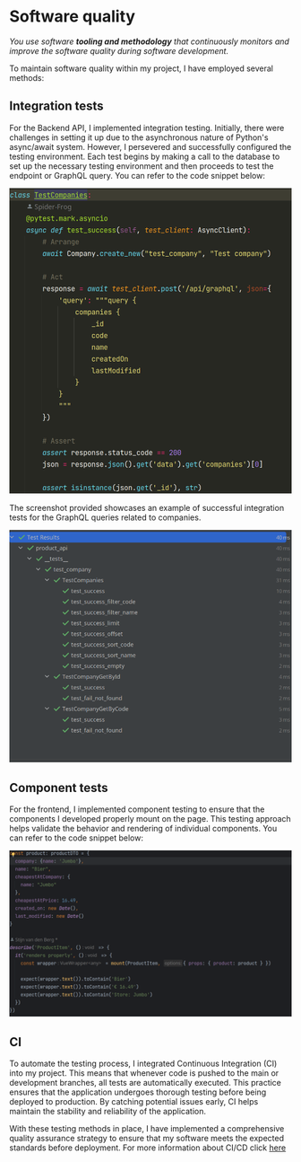 # Software quality
*You use software **tooling and methodology** that continuously monitors and improve the software quality during software development.*

To maintain software quality within my project, I have employed several methods:

## Integration tests

For the Backend API, I implemented integration testing. Initially, there were challenges in setting it up due to the asynchronous nature of Python's async/await system. However, I persevered and successfully configured the testing environment. Each test begins by making a call to the database to set up the necessary testing environment and then proceeds to test the endpoint or GraphQL query. You can refer to the code snippet below:

<img src="https://github.com/Spider-Frog/fontys-portfolio-s3/blob/main/ProofLearningOutcomes/Images/integration_tests_code.png?raw=true" alt="Integration tests code" />

The screenshot provided showcases an example of successful integration tests for the GraphQL queries related to companies.

<img src="https://github.com/Spider-Frog/fontys-portfolio-s3/blob/main/ProofLearningOutcomes/Images/integration_tests_passed.png?raw=true" alt="Integration tests passed" />


## Component tests

For the frontend, I implemented component testing to ensure that the components I developed properly mount on the page. This testing approach helps validate the behavior and rendering of individual components. You can refer to the code snippet below:

<img src="https://github.com/Spider-Frog/fontys-portfolio-s3/blob/main/ProofLearningOutcomes/Images/component_tests_code.png?raw=true" alt="Component tests code" />

## CI

To automate the testing process, I integrated Continuous Integration (CI) into my project. This means that whenever code is pushed to the main or development branches, all tests are automatically executed. This practice ensures that the application undergoes thorough testing before being deployed to production. By catching potential issues early, CI helps maintain the stability and reliability of the application.

With these testing methods in place, I have implemented a comprehensive quality assurance strategy to ensure that my software meets the expected standards before deployment.
For more information about CI/CD click [here](https://github.com/Spider-Frog/fontys-portfolio-s3/blob/main/ProofLearningOutcomes/CI-CD.md)